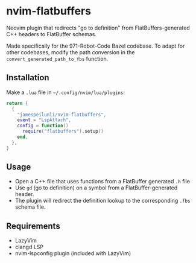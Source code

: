# nvim-flatbuffers

Neovim plugin that redirects "go to definition" from FlatBuffers-generated C++ headers to FlatBuffer schemas.

Made specifically for the 971-Robot-Code Bazel codebase. To adapt for other codebases, modify the path conversion in the `convert_generated_path_to_fbs` function.

## Installation

Make a `.lua` file in `~/.config/nvim/lua/plugins`:
```lua
return {
  {
    "jamespeilunli/nvim-flatbuffers",
    event = "LspAttach",
    config = function()
      require("flatbuffers").setup()
    end,
  },
}
```

## Usage

- Open a C++ file that uses functions from a FlatBuffer generated `.h` file
- Use `gd` (go to definition) on a symbol from a FlatBuffer-generated header.
- The plugin will redirect the definition lookup to the corresponding `.fbs` schema file.

## Requirements

- LazyVim
- clangd LSP
- nvim-lspconfig plugin (included with LazyVim)


